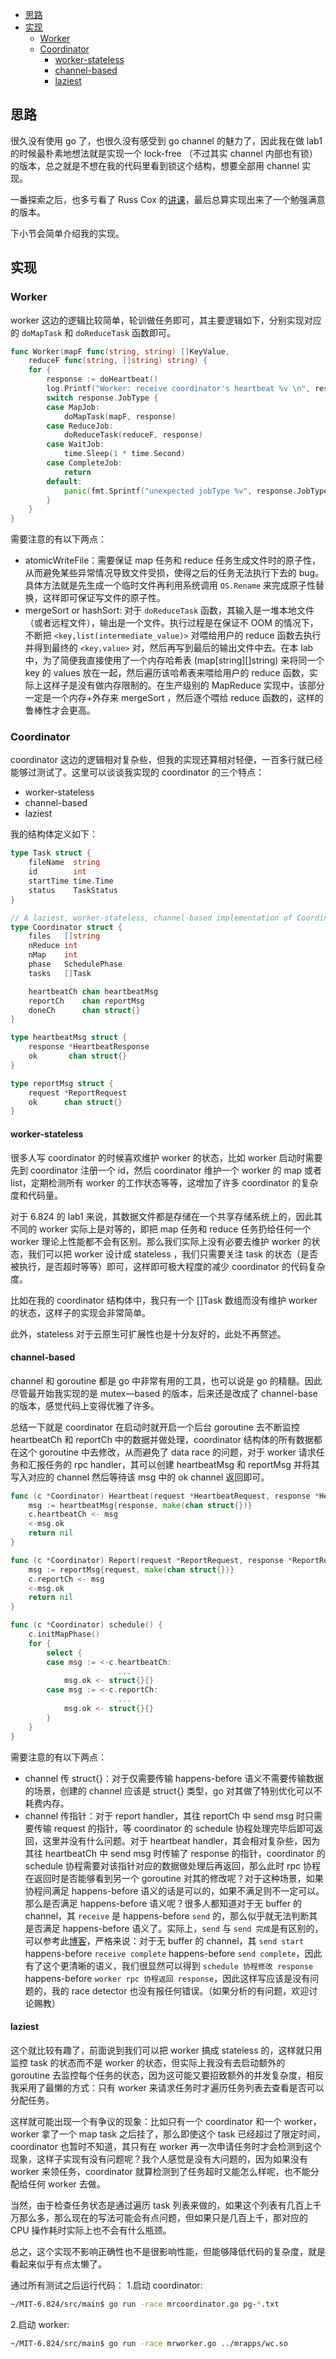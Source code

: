 <!-- TOC -->

- [思路](#思路)
- [实现](#实现)
    - [Worker](#worker)
    - [Coordinator](#coordinator)
        - [worker-stateless](#worker-stateless)
        - [channel-based](#channel-based)
        - [laziest](#laziest)

<!-- /TOC -->

## 思路

很久没有使用 go 了，也很久没有感受到 go channel 的魅力了，因此我在做 lab1 的时候最朴素地想法就是实现一个 lock-free （不过其实 channel 内部也有锁）的版本，总之就是不想在我的代码里看到锁这个结构，想要全部用 channel 实现。

一番探索之后，也多亏看了 Russ Cox 的[讲课](https://www.youtube.com/watch?v=IdCbMO0Ey9I&feature=youtu.be)，最后总算实现出来了一个勉强满意的版本。

下小节会简单介绍我的实现。

## 实现

### Worker

worker 这边的逻辑比较简单，轮训做任务即可，其主要逻辑如下，分别实现对应的 `doMapTask` 和 `doReduceTask` 函数即可。

```Go
func Worker(mapF func(string, string) []KeyValue,
	reduceF func(string, []string) string) {
	for {
		response := doHeartbeat()
		log.Printf("Worker: receive coordinator's heartbeat %v \n", response)
		switch response.JobType {
		case MapJob:
			doMapTask(mapF, response)
		case ReduceJob:
			doReduceTask(reduceF, response)
		case WaitJob:
			time.Sleep(1 * time.Second)
		case CompleteJob:
			return
		default:
			panic(fmt.Sprintf("unexpected jobType %v", response.JobType))
		}
	}
}
```

需要注意的有以下两点：
* atomicWriteFile：需要保证 map 任务和 reduce 任务生成文件时的原子性，从而避免某些异常情况导致文件受损，使得之后的任务无法执行下去的 bug。具体方法就是先生成一个临时文件再利用系统调用 `OS.Rename` 来完成原子性替换，这样即可保证写文件的原子性。
* mergeSort or hashSort: 对于 `doReduceTask` 函数，其输入是一堆本地文件（或者远程文件），输出是一个文件。执行过程是在保证不 OOM 的情况下，不断把 `<key,list(intermediate_value)>` 对喂给用户的 reduce 函数去执行并得到最终的 `<key,value>` 对，然后再写到最后的输出文件中去。在本 lab 中，为了简便我直接使用了一个内存哈希表 (map[string][]string) 来将同一个 key 的 values 放在一起，然后遍历该哈希表来喂给用户的 reduce 函数，实际上这样子是没有做内存限制的。在生产级别的 MapReduce 实现中，该部分一定是一个内存+外存来 mergeSort ，然后逐个喂给 reduce 函数的，这样的鲁棒性才会更高。

### Coordinator
coordinator 这边的逻辑相对复杂些，但我的实现还算相对轻便，一百多行就已经能够过测试了。这里可以谈谈我实现的 coordinator 的三个特点：
* worker-stateless
* channel-based
* laziest

我的结构体定义如下：
```Go
type Task struct {
	fileName  string
	id        int
	startTime time.Time
	status    TaskStatus
}

// A laziest, worker-stateless, channel-based implementation of Coordinator
type Coordinator struct {
	files   []string
	nReduce int
	nMap    int
	phase   SchedulePhase
	tasks   []Task

	heartbeatCh chan heartbeatMsg
	reportCh    chan reportMsg
	doneCh      chan struct{}
}

type heartbeatMsg struct {
	response *HeartbeatResponse
	ok       chan struct{}
}

type reportMsg struct {
	request *ReportRequest
	ok      chan struct{}
}
```

#### worker-stateless

很多人写 coordinator 的时候喜欢维护 worker 的状态，比如 worker 启动时需要先到 coordinator 注册一个 id，然后 coordinator 维护一个 worker 的 map 或者 list，定期检测所有 worker 的工作状态等等，这增加了许多 coordinator 的复杂度和代码量。

对于 6.824 的 lab1 来说，其数据文件都是存储在一个共享存储系统上的，因此其不同的 worker 实际上是对等的，即把 map 任务和 reduce 任务扔给任何一个 worker 理论上性能都不会有区别。那么我们实际上没有必要去维护 worker 的状态，我们可以把 worker 设计成 stateless ，我们只需要关注 task 的状态（是否被执行，是否超时等等）即可，这样即可极大程度的减少 coordinator 的代码复杂度。

比如在我的 coordinator 结构体中，我只有一个 []Task 数组而没有维护 worker 的状态，这样子的实现会非常简单。

此外，stateless 对于云原生可扩展性也是十分友好的，此处不再赘述。

#### channel-based

channel 和 goroutine 都是 go 中非常有用的工具，也可以说是 go 的精髓。因此尽管最开始我实现的是 mutex—based 的版本，后来还是改成了 channel-base 的版本，感觉代码上变得优雅了许多。

总结一下就是 coordinator 在启动时就开启一个后台 goroutine 去不断监控 heartbeatCh 和 reportCh 中的数据并做处理，coordinator 结构体的所有数据都在这个 goroutine 中去修改，从而避免了 data race 的问题，对于 worker 请求任务和汇报任务的 rpc handler，其可以创建 heartbeatMsg 和 reportMsg 并将其写入对应的 channel 然后等待该 msg 中的 ok channel 返回即可。

```Go
func (c *Coordinator) Heartbeat(request *HeartbeatRequest, response *HeartbeatResponse) error {
	msg := heartbeatMsg{response, make(chan struct{})}
	c.heartbeatCh <- msg
	<-msg.ok
	return nil
}

func (c *Coordinator) Report(request *ReportRequest, response *ReportResponse) error {
	msg := reportMsg{request, make(chan struct{})}
	c.reportCh <- msg
	<-msg.ok
	return nil
}

func (c *Coordinator) schedule() {
	c.initMapPhase()
	for {
		select {
		case msg := <-c.heartbeatCh:
                        ...
			msg.ok <- struct{}{}
		case msg := <-c.reportCh:
                        ...
			msg.ok <- struct{}{}
		}
	}
}
```

需要注意的有以下两点：
* channel 传 struct{}：对于仅需要传输 happens-before 语义不需要传输数据的场景，创建的 channel 应该是 struct{} 类型，go 对其做了特别优化可以不耗费内存。
* channel 传指针：对于 report handler，其往 reportCh 中 send msg 时只需要传输 request 的指针，等 coordinator 的 schedule 协程处理完毕后即可返回，这里并没有什么问题。对于 heartbeat handler，其会相对复杂些，因为其往 heartbeatCh 中 send msg 时传输了 response 的指针，coordinator 的 schedule 协程需要对该指针对应的数据做处理后再返回，那么此时 rpc 协程在返回时是否能够看到另一个 goroutine 对其的修改呢？对于这种场景，如果协程间满足 happens-before 语义的话是可以的，如果不满足则不一定可以。那么是否满足 happens-before 语义呢？很多人都知道对于无 buffer 的 channel，其 `receive` 是 happens-before `send` 的，那么似乎就无法判断其是否满足 happens-before 语义了。实际上，`send` 与 `send 完成`是有区别的，可以参考此[博客](https://studygolang.com/articles/14129)，严格来说：对于无 buffer 的 channel，其 `send start` happens-before `receive complete` happens-before `send complete`，因此有了这个更清晰的语义，我们很显然可以得到 `schedule 协程修改 response` happens-before `worker rpc 协程返回 response`，因此这样写应该是没有问题的，我的 race detector 也没有报任何错误。（如果分析的有问题，欢迎讨论赐教）

#### laziest

这个就比较有趣了，前面说到我们可以把 worker 搞成 stateless 的，这样就只用监控 task 的状态而不是 worker 的状态，但实际上我没有去启动额外的 goroutine 去监控每个任务的状态，因为这可能又要招致额外的并发复杂度，相反我采用了最懒的方式：只有 worker 来请求任务时才遍历任务列表去查看是否可以分配任务。

这样就可能出现一个有争议的现象：比如只有一个 coordinator 和一个 worker，worker 拿了一个 map task 之后挂了，那么即使这个 task 已经超过了限定时间，coordinator 也暂时不知道，其只有在 worker 再一次申请任务时才会检测到这个现象，这样子实现有没有问题呢？我个人感觉是没有大问题的，因为如果没有 worker 来领任务，coordinator 就算检测到了任务超时又能怎么样呢，也不能分配给任何 worker 去做。

当然，由于检查任务状态是通过遍历 task 列表来做的，如果这个列表有几百上千万那么多，那么现在的写法可能会有点问题，但如果只是几百上千，那对应的 CPU 操作耗时实际上也不会有什么瓶颈。

总之，这个实现不影响正确性也不是很影响性能，但能够降低代码的复杂度，就是看起来似乎有点太懒了。


通过所有测试之后运行代码：
1.启动 coordinator: 

```bash
~/MIT-6.824/src/main$ go run -race mrcoordinator.go pg-*.txt
```

2.启动 worker:

```bash
~/MIT-6.824/src/main$ go run -race mrworker.go ../mrapps/wc.so
```

